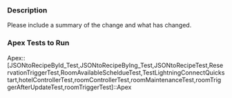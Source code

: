 ### Description

Please include a summary of the change and what has changed.

### Apex Tests to Run

Apex::[JSONtoRecipeById_Test,JSONtoRecipeByIng_Test,JSONtoRecipeTest,ReservationTriggerTest,RoomAvailableScheldueTest,TestLightningConnectQuickstart,hotelControllerTest,roomControllerTest,roomMaintenanceTest,roomTriggerAfterUpdateTest,roomTriggerTest]::Apex